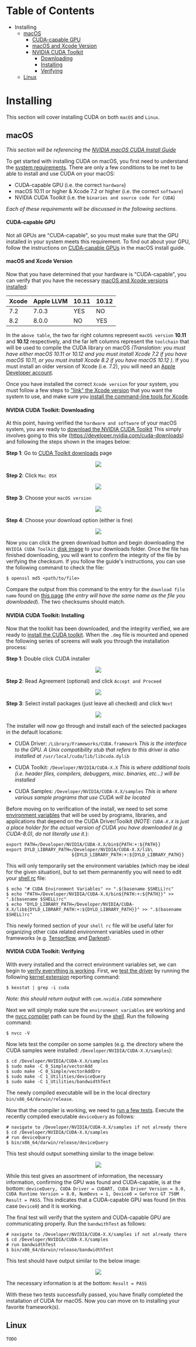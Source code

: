 # Table of Contents
+ Installing
    - [macOS](http://github.com/RagingTiger/CUDAInstall#macos)
        + [CUDA-capable GPU](https://github.com/RagingTiger/CUDAInstall#cuda-capable-gpu)
        + [macOS and Xcode Version](https://github.com/RagingTiger/CUDAInstall#macos-and-xcode-version)
        + [NVIDIA CUDA Toolkit](https://github.com/RagingTiger/CUDAInstall#nvidia-cuda-toolkit-downloading)
            - [Downloading](https://github.com/RagingTiger/CUDAInstall#nvidia-cuda-toolkit-downloading)
            - [Installing](https://github.com/RagingTiger/CUDAInstall#nvidia-cuda-toolkit-installing)
            - [Verifying](https://github.com/RagingTiger/CUDAInstall#nvidia-cuda-toolkit-verifying)
    - [Linux](http://github.com/RagingTiger/CUDAInstall#linux)

# Installing
This section will cover installing CUDA on both `macOS` and `Linux`.


## macOS
*This section will be referencing the [NVIDIA macOS CUDA Install Guide](http://docs.nvidia.com/cuda/cuda-installation-guide-mac-os-x/index.html#abstract)*

To get started with installing CUDA on macOS, you first need to understand
the [system requirements](http://docs.nvidia.com/cuda/cuda-installation-guide-mac-os-x/index.html#system-requirements). There are only a few conditions to be met to
be able to install and use CUDA on your macOS:

  + CUDA-capable GPU (i.e. the correct `hardware`)
  + macOS 10.11 or higher & Xcode 7.2 or higher (i.e. the correct `software`)
  + NVIDIA CUDA Toolkit (i.e. the `binaries and source code for CUDA`)

*Each of these requirements will be discussed in the following sections.*

#### CUDA-capable GPU
Not all GPUs are "CUDA-capable", so you must make sure that the GPU installed
in your system meets this requirement. To find out about your GPU, follow the instructions on [CUDA-capable GPUs](http://docs.nvidia.com/cuda/cuda-installation-guide-mac-os-x/index.html#cuda-enabled-gpu) in the macOS install guide.

#### macOS and Xcode Version
Now that you have determined that your hardware is "CUDA-capable", you can verify that you have the necessary [macOS and Xcode versions installed](http://docs.nvidia.com/cuda/cuda-installation-guide-mac-os-x/index.html#mac-os-version):

| Xcode |   Apple LLVM  | 10.11 | 10.12 |
| ----- | ------------- | ----- | ----- |
|  7.2  |     7.0.3     |  YES  |   NO  |
|  8.2  |     8.0.0     |  NO   |   YES |

In the `above table`, the two far right columns represent `macOS version` **10.11** and **10.12** respectively, and the far left columns represent the `toolchain` that will be used to compile the CUDA library on macOS *(Translation: you must have either macOS 10.11 or 10.12 and you must install Xcode 7.2 if you have macOS 10.11, or you must install Xcode 8.2 if you have
macOS 10.12 )*. If you must install an older version of Xcode (i.e. 7.2), you will need an [Apple Developer account](https://developer.apple.com/).

Once you have installed the correct `Xcode version` for your system, you must
follow a few steps to ["link" the Xcode version](http://docs.nvidia.com/cuda/cuda-installation-guide-mac-os-x/index.html#xcode-version) that you want the system to use, and make sure you [install the command-line tools for Xcode](http://docs.nvidia.com/cuda/cuda-installation-guide-mac-os-x/index.html#verify-cli-installed).

#### NVIDIA CUDA Toolkit: Downloading
At this point, having verified the `hardware and software` of your macOS system, you are ready to [download the NVIDIA CUDA Toolkit](http://docs.nvidia.com/cuda/cuda-installation-guide-mac-os-x/index.html#download) This simply involves going to this site (https://developer.nvidia.com/cuda-downloads) and following the steps shown in the images below:

**Step 1**: Go to [CUDA Toolkit downloads](https://developer.nvidia.com/cuda-downloads) page
<p align="center">
  <img src="https://github.com/RagingTiger/CUDAInstall/raw/7883f32be0e06fbf0a18bdec07f457cc56ff2c87/img/NVIDIA_CUDA_Toolkit_dwnld_step1.png"/>
</p>

**Step 2**: Click `Mac OSX`
<p align="center">
  <img src="https://github.com/RagingTiger/CUDAInstall/raw/7883f32be0e06fbf0a18bdec07f457cc56ff2c87/img/NVIDIA_CUDA_Toolkit_dwnld_step2.png"/>
</p>

**Step 3**: Choose your `macOS version`
<p align="center">
  <img src="https://github.com/RagingTiger/CUDAInstall/raw/7883f32be0e06fbf0a18bdec07f457cc56ff2c87/img/NVIDIA_CUDA_Toolkit_dwnld_step3.png"/>
</p>

**Step 4**: Choose your download option (either is fine)
<p align="center">
  <img src="https://github.com/RagingTiger/CUDAInstall/raw/7883f32be0e06fbf0a18bdec07f457cc56ff2c87/img/NVIDIA_CUDA_Toolkit_dwnld_step4.png"/>
</p>

Now you can click the green download button and begin downloading the `NVIDIA CUDA Toolkit` [disk image](https://en.wikipedia.org/wiki/Apple_Disk_Image) to your downloads folder. Once the file has finished downloading, you will want to confirm the integrity of the file by verifying the checksum. If you follow the guide's instructions, you can use the following command to check the file:
```
$ openssl md5 <path/to/file>
```
Compare the output from this command to the entry for the `download file name` found on [this page](http://developer2.download.nvidia.com/compute/cuda/8.0/secure/Prod2/docs/sidebar/md5sum.txt?Ueb-ED3JLFmOvTGZl1tyoYj442TeiYjkuj7BC8aS3ryEECUEI11WSBwcdfO_7q8JCRHeuNvbRJgcilBGUzFP5PyYS8Fa33NdK5PpXGJ7MFhrU1QkHmZPuPi8byi4XEw6oGyPzqSuHaP6scPPJSU4KbXXr_w) (*the entry will have the same name as the file you downloaded*). The two checksums should match.

#### NVIDIA CUDA Toolkit: Installing
Now that the toolkit has been downloaded, and the integrity verified, we are ready to [install the CUDA toolkit](http://docs.nvidia.com/cuda/cuda-installation-guide-mac-os-x/index.html#install). When the `.dmg` file is mounted and opened the following series of screens will walk you through the installation process:

**Step 1**: Double click CUDA installer
<p align="center">
  <img src="https://github.com/RagingTiger/CUDAInstall/raw/7c06f9f9d62f4422b3750f37dee25db9911abbff/img/macos/NVIDIA_CUDA_Toolkit_install_step1.png"/>
</p>

**Step 2**: Read Agreement (optional) and click `Accept and Proceed`
<p align="center">
  <img src="https://github.com/RagingTiger/CUDAInstall/raw/7c06f9f9d62f4422b3750f37dee25db9911abbff/img/macos/NVIDIA_CUDA_Toolkit_install_step2.png"/>
</p>

**Step 3**: Select install packages (just leave all checked) and click `Next`
<p align="center">
  <img src="https://github.com/RagingTiger/CUDAInstall/raw/7c06f9f9d62f4422b3750f37dee25db9911abbff/img/macos/NVIDIA_CUDA_Toolkit_install_step3.png"/>
</p>

The installer will now go through and install each of the selected packages in the default locations:

+ CUDA Driver: `/Library/Frameworks/CUDA.framework`
    *This is the interface to the GPU. A Unix compatibility stub that refers to this driver is also installed at* `/usr/local/cuda/lib/libcuda.dylib`

+ CUDA Toolkit: `/Developer/NVIDIA/CUDA-X.X`
    *This is where additional tools (i.e. header files, compilers, debuggers, misc. binaries, etc...) will be installed*

+ CUDA Samples: `/Developer/NVIDIA/CUDA-X.X/samples`
    *This is where various sample programs that use CUDA will be located*

Before moving on to verification of the install, we need to set some [environment variables](https://en.wikipedia.org/wiki/Environment_variable) that will be used by programs, libraries, and applications that depend on the CUDA Driver/Toolkit (*NOTE: `CUDA-X.X` is just a place holder for the actual version of CUDA you have downloaded (e.g CUDA-8.0), do not literally use it.*):
```
export PATH=/Developer/NVIDIA/CUDA-X.X/bin${PATH:+:${PATH}}
export DYLD_LIBRARY_PATH=/Developer/NVIDIA/CUDA-X.X/lib\
                         ${DYLD_LIBRARY_PATH:+:${DYLD_LIBRARY_PATH}}
```
This will only temporarily set the environment variables (which may be ideal for the given situation), but to set them permanently you will need to edit your [shell rc](https://en.wikipedia.org/wiki/Configuration_file) file:
```
$ echo "# CUDA Environment Variables" >> ".$(basename $SHELL)rc"
$ echo "PATH=/Developer/NVIDIA/CUDA-X.X/bin${PATH:+:${PATH}}" >> ".$(basename $SHELL)rc"
$ echo "DYLD_LIBRARY_PATH=/Developer/NVIDIA/CUDA-X.X/lib${DYLD_LIBRARY_PATH:+:${DYLD_LIBRARY_PATH}}" >> ".$(basename $SHELL)rc"
```
This newly formed section of your `shell rc` file will be useful later for organizing other `CUDA` related environment variables used in other frameworks (e.g. [Tensorflow](https://www.tensorflow.org/install/install_mac), and [Darknet](https://pjreddie.com/darknet/install/)).

#### NVIDIA CUDA Toolkit: Verifying
With every installed and the correct environment variables set, we can begin to [verify everything is working](http://docs.nvidia.com/cuda/cuda-installation-guide-mac-os-x/index.html#verification). First, we [test the driver]() by running the following [kernel extension](https://en.wikipedia.org/wiki/Loadable_kernel_module) reporting command:
```
$ kexstat | grep -i cuda
```
*Note: this should return output with `com.nvidia.CUDA` somewhere*

Next we will simply make sure the `environment variables` are working and the [nvcc compiler](http://docs.nvidia.com/cuda/cuda-installation-guide-mac-os-x/index.html#compiler-verification) path can be found by the [shell](https://en.wikipedia.org/wiki/Unix_shell). Run the following command:
```
$ nvcc -V
```
Now lets test the compiler on some samples (e.g. the directory where the CUDA samples were installed: `/Developer/NVIDIA/CUDA-X.X/samples`):
```
$ cd /Developer/NVIDIA/CUDA-X.X/samples
$ sudo make -C 0_Simple/vectorAdd
$ sudo make -C 0_Simple/vectorAddDrv
$ sudo make -C 1_Utilities/deviceQuery
$ sudo make -C 1_Utilities/bandwidthTest
```
The newly compiled executable will be in the local directory `bin/x86_64/darwin/release`.

Now that the compiler is working, we need to [run a few tests](http://docs.nvidia.com/cuda/cuda-installation-guide-mac-os-x/index.html#runtime-verification). Execute the recently compiled executable `deviceQuery` as follows:
```
# navigate to /Developer/NVIDIA/CUDA-X.X/samples if not already there
$ cd /Developer/NVIDIA/CUDA-X.X/samples
# run deviceQuery
$ bin/x86_64/darwin/release/deviceQuery
```
This test should output something similar to the image below:
<p align="center">
  <img src="https://github.com/RagingTiger/CUDAInstall/raw/fe29d6ad34ea0cb8271b1916a56891bf76ac9ed6/img/macos/NVIDIA_CUDA_Toolkit_verify_deviceQuery.png"/>
</p>

While this test gives an assortment of information, the necessary information, confirming the GPU was found and CUDA-capable, is at the bottom: `deviceQuery, CUDA Driver = CUDART, CUDA Driver Version = 8.0, CUDA Runtime Version = 8.0, NumDevs = 1, Device0 = GeForce GT 750M
Result = PASS`. This indicates that a CUDA-capable GPU was found (in this case `Device0`) and it is working.

The final test will verify that the system and CUDA-capable GPU are communicating properly. Run the `bandwithTest` as follows:
```
# navigate to /Developer/NVIDIA/CUDA-X.X/samples if not already there
$ cd /Developer/NVIDIA/CUDA-X.X/samples
# run bandwidthTest
$ bin/x86_64/darwin/release/bandwidthTest
```
This test should have output similar to the below image:
<p align="center">
  <img src="https://github.com/RagingTiger/CUDAInstall/raw/fe29d6ad34ea0cb8271b1916a56891bf76ac9ed6/img/macos/NVIDIA_CUDA_Toolkit_verify_bandwidthTest.png"/>
</p>

The necessary information is at the bottom: `Result = PASS`

With these two tests successfully passed, you have finally completed the installation of CUDA for macOS. Now you can move on to installing your favorite framework(s).

## Linux
`TODO`
